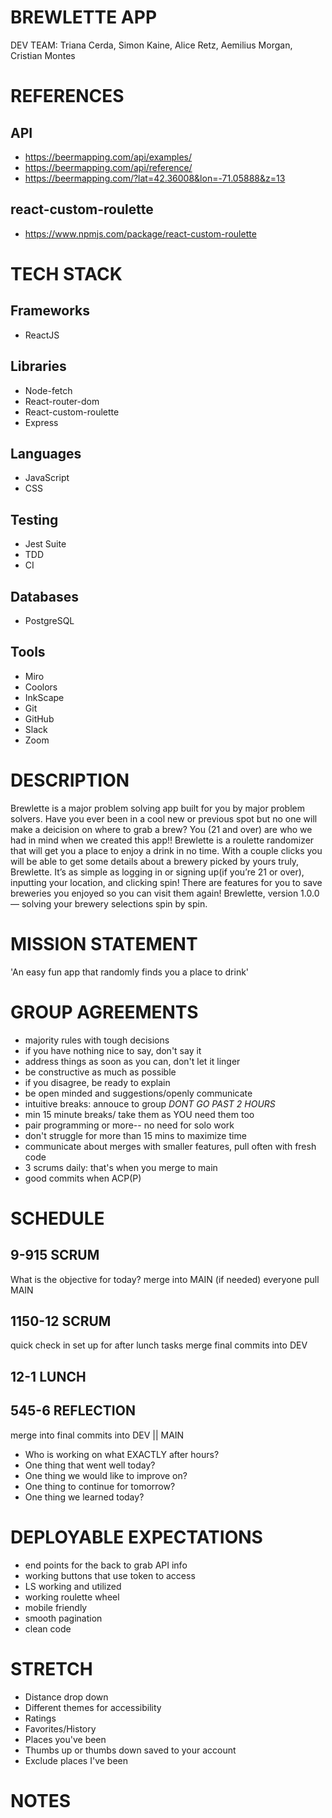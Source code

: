 # BREWLETTE APP 

DEV TEAM: Triana Cerda, Simon Kaine, Alice Retz, Aemilius Morgan, Cristian Montes

# REFERENCES
## API
- https://beermapping.com/api/examples/
- https://beermapping.com/api/reference/
- https://beermapping.com/?lat=42.36008&lon=-71.05888&z=13

## react-custom-roulette
- https://www.npmjs.com/package/react-custom-roulette
# TECH STACK

## Frameworks
- ReactJS

## Libraries
- Node-fetch 
- React-router-dom 
- React-custom-roulette
- Express 

## Languages
- JavaScript 
- CSS 

## Testing
- Jest Suite 
- TDD
- CI 

## Databases
- PostgreSQL

## Tools
- Miro 
- Coolors 
- InkScape
- Git 
- GitHub 
- Slack
- Zoom

# DESCRIPTION
Brewlette is a major problem solving app built for you by major problem solvers. Have you ever been in a cool new or previous spot but no one will make a deicision on where to grab a brew? You (21 and over) are who we had in mind when we created this app!! Brewlette is a roulette randomizer that will get you a place to enjoy a drink in no time. With a couple clicks you will be able to get some details about a brewery picked by yours truly, Brewlette. It’s as simple as logging in or signing up(if you’re 21 or over), inputting your location, and clicking spin! There are features for you to save breweries you enjoyed so you can visit them again! Brewlette, version 1.0.0 — solving your brewery selections spin by spin. 

# MISSION STATEMENT
'An easy fun app that randomly finds you a place to drink'

# GROUP AGREEMENTS
- majority rules with tough decisions
- if you have nothing nice to say, don't say it
- address things as soon as you can, don't let it linger
- be constructive as much as possible
- if you disagree, be ready to explain
- be open minded and suggestions/openly communicate
- intuitive breaks: annouce to group *DONT GO PAST 2 HOURS*
- min 15 minute breaks/ take them as YOU need them too
- pair programming or more-- no need for solo work
- don't struggle for more than 15 mins to maximize time
- communicate about merges with smaller features, pull often with fresh code
- 3 scrums daily: that's when you merge to main
- good commits when ACP(P)


# SCHEDULE

## 9-915 SCRUM
What is the objective for today?
merge into MAIN (if needed)
everyone pull MAIN

## 1150-12 SCRUM
quick check in
set up for after lunch tasks
merge final commits into DEV

## 12-1 LUNCH

## 545-6 REFLECTION
merge into final commits into DEV || MAIN
- Who is working on what EXACTLY after hours?
- One thing that went well today?
- One thing we would like to improve on?
- One thing to continue for tomorrow?
- One thing we learned today?


# DEPLOYABLE EXPECTATIONS
- end points for the back to grab API info
- working buttons that use token to access
- LS working and utilized 
- working roulette wheel
- mobile friendly 
- smooth pagination 
- clean code 

# STRETCH
- Distance drop down
- Different themes for accessibility
- Ratings
- Favorites/History
- Places you've been
- Thumbs up or thumbs down saved to your account
- Exclude places I've been


# NOTES
